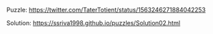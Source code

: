 Puzzle: https://twitter.com/TaterTotient/status/1563246271884042253

Solution: https://ssriva1998.github.io/puzzles/Solution02.html
